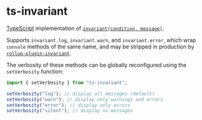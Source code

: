 # ts-invariant

[TypeScript](https://www.typescriptlang.org) implementation of
[`invariant(condition, message)`](https://www.npmjs.com/package/invariant).

Supports `invariant.log`, `invariant.warn`, and `invariant.error`, which
wrap `console` methods of the same name, and may be stripped in production
by [`rollup-plugin-invariant`](../rollup-plugin-invariant).

The verbosity of these methods can be globally reconfigured using the
`setVerbosity` function:
```ts
import { setVerbosity } from "ts-invariant";

setVerbosity("log"); // display all messages (default)
setVerbosity("warn"); // display only warnings and errors
setVerbosity("error"); // display only errors
setVerbosity("silent"); // display no messages
```
